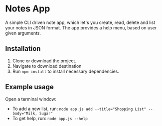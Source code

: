 # Notes App 

A simple CLI driven note app, which let's you create, read, delete and list your notes in JSON format. 
The app provides a help menu, based on user given arguments.

## Installation
1. Clone or download the project.
1. Navigate to download destination
1. Run `npm install` to install necessary dependencies.

## Example usage
Open a terminal window:

* To add a new list, run: `node app.js add --title="Shopping List" --body="Milk, Sugar"`
* To get help, run: `node app.js --help`
